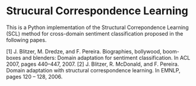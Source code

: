 # Strucural Correspondence Learning

This is a Python implementation of the Structural Correpondence Learning (SCL) method for cross-domain sentiment classification proposed in the 
following papes.

[1] J. Blitzer, M. Dredze, and F. Pereira. Biographies, bollywood, boom-boxes and blenders: Domain adaptation for sentiment classification. In ACL 2007, pages 440–447, 2007.
[2] J. Blitzer, R. McDonald, and F. Pereira. Domain adaptation with structural correspondence learning. In EMNLP, pages 120 – 128, 2006.
